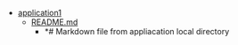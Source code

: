 - <a href = "E:\Node_projects\Node_Way\ArchivTSH_2\ArhivTimur_2\DependencyInjection-master\JavaScript\applications\application1\cat.application1\dir.application1.md">application1</a>
    - <a href = "E:\Node_projects\Node_Way\ArchivTSH_2\ArhivTimur_2\DependencyInjection-master\JavaScript\applications\application1\README.md">README.md</a>
        - *# Markdown file from appliacation local directory
